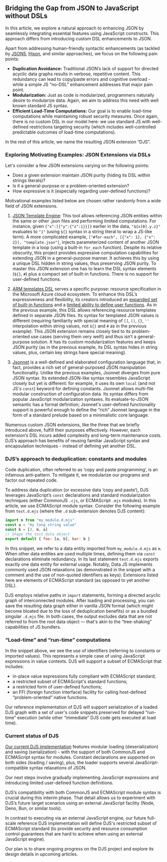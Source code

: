 ## Bridging the Gap from JSON to JavaScript without DSLs

In this article, we explore a natural approach to enhancing JSON by seamlessly integrating essential
features using JavaScript constructs. This approach differs from introducing custom DSL enhancements to JSON.

Apart from addressing human-friendly syntactic enhancements (as tackled by [JSON5](https://json5.org/),
[Hjson](https://github.com/hjson/hjson-js), and similar approaches), we focus on the following pain points:

- **Duplication Avoidance:** Traditional JSON’s lack of support for directed acyclic data graphs results in verbose, repetitive
    content. This redundancy can lead to copy/paste errors and cognitive overload - while a simple JS
    “no-DSL” enhancement addresses that major pain point.
- **Modularization:** Just as code is modularized, programmers naturally desire to modularize data. Again, we aim to address
    this need with well known standard JS syntax.
- **Efficient Load-Time Computations:** Our goal is to enable load-time computations while maintaining robust security measures. Once again,
    there is no custom DSL in our model here: we use standard JS with well-defined restrictions targeting
    security (which includes well-controlled predictable outcomes of load-time computations).

In the rest of this article, we name the resulting JSON extension “DJS”.

### Exploring Motivating Examples: JSON Extensions via DSLs

Let's consider a few JSON extensions varying on the following points:
- Does a given extension maintain JSON purity (hiding its DSL within strings literals)?
- Is it a general-purpose or a problem-oriented extension?
- How expressive is it (especially regarding user-defined functions)?

Motivational examples listed below are chosen rather randomly from a wide field of JSON extensions.

1. [JSON Template Engine](https://github.com/vmware-archive/json-template-engine/blob/master/templating/README.md):
This tool allows referencing JSON entities within the same or other .json files and
performing limited computations. For instance, given `{"x":[{"y":{"z":1}}]}` earlier in
the data, `"${x[0].y.z}"` evaluates to `"1"` (using `${}` syntax in a string literal to wrap
a JS-like term). A more complicated example, `["#for-each", [{"x": 1}, {"x": 2}], "template.json"]`, injects
parameterized content of another JSON template in a loop (using a built-in `for_each` function).
Despite its relative obscurity, this project provides expressive computation capabilities for
extending JSON in a general-purpose manner. It achieves this by using a unique DSL hidden in string
values, thus preserving JSON purity. To master this JSON extension one has to learn
the DSL syntax elements (`${}`, `#`) plus a compact set of built-in functions. There is no
support for user-defined functions.

2. [ARM templates DSL](https://learn.microsoft.com/en-us/azure/azure-resource-manager/templates/syntax)
serves a specific purpose: resource specification in the Microsoft Azure cloud
ecosystem. To enhance this DSL’s expressiveness and flexibility, its creators
introduced an
[expanded set of built-in functions](https://learn.microsoft.com/en-us/azure/azure-resource-manager/templates/template-functions)
and a [limited ability to define user functions](https://learn.microsoft.com/en-us/azure/azure-resource-manager/templates/syntax#functions).
As in the previous example, this DSL allows referencing resource templates defined
in separate JSON files. Its syntax for templated JSON values is different (requiring
familiarity with special meaning of  `[]`, `()`, `{}`, `''` interpolation within string values, not
`${}` and `#` as in the previous example). This JSON extension remains closely tied to its
problem-oriented use cases (serving them very well!) and thus isn’t a general-purpose
solution. It has its custom modularization features and keeps JSON purity (as in the previous
example, its DSL syntax hides in string values, plus, certain key strings have special meaning).


3. [Jsonnet](https://jsonnet.org/) is a well-defined and elaborated configuration language
that, in fact, provides a rich set of general-purposed JSON manipulation functionality.
Unlike the previous examples, Jsonnet diverges from pure JSON syntax. Its extended
JSON-like syntax resembles JavaScript closely but yet is different: for example, it uses its own
`local` (and not JS's `const`) keyword for defining constants. Jsonnet allows multi-file modular
construction of configuration data. Its syntax differs from popular JavaScript modularization
syntaxes. Its evaluate-to-JSON semantic has a formal definition; Jsonnet's user-defined
functionality support is powerful enough to define the “rich” Jsonnet language in the form
of a standard prelude based on a minimalistic core language.

Numerous custom JSON extensions, like the three that we briefly introduced above,
fulfill their purposes effectively. However, each extension’s DSL incurs added complexity
and long-term maintenance costs. DJS’s approach has benefits of reusing familiar
JavaScript syntax and encapsulation techniques - instead of defining yet another DSL.

### DJS’s approach to deduplication: constants and modules

Code duplication, often referred to as ‘copy and paste programming’, is an infamous
anti-pattern. To mitigate it, we modularize our programs and factor out repeated code.

To address data duplication (or excessive data ‘copy and paste’), DJS leverages JavaScript’s
`const` declarations and standard modularization techniques (either CommonJS `.cjs`, or ECMAScript
`.mjs` modules). In this article, we use ECMAScript module syntax. Consider the following example
from `test.d.mjs` (where the `.d` sub-extension denotes DJS content):

```js
import m from "my_module.d.mjs"
const a = "my long string value"
const b = [3, m, a]
// Shape the test data object
export default { foo: [a, b], bar: b }
```

In this snippet, we refer to a data entity imported from `my_module.d.mjs` as `m`.
When other data entities are used multiple times, defining them via `const`
declarations eliminate redundancy. In its last statement `test.d.mjs` exports exactly one data
entity for external usage. Notably, Data JS implements commonly used JSON relaxations (as
demonstrated in the snippet with a comment and the use of non-quoted identifiers as keys).
Extensions listed here are elements of ECMAScript standard (as opposed to yet another DSL).

DJS employs relative paths in `import` statements, forming a directed acyclic graph
of interconnected modules. After loading and processing, you can save the resulting data graph
either in vanilla JSON format (which might become bloated due to the loss of deduplication benefits)
or as a bundled singular `.d.mjs` file. In both cases, the output excludes
data that are not referred to from the root data object — that's akin to the “tree-shaking”
capabilities of JS bundlers.

### “Load-time” and “run-time” computations

In the snippet above, we see the use of identifiers (referring to constants or imported values).
This represents a simple case of using JavaScript expressions in value contexts. DJS will support
a subset of ECMAScript that includes:
- in-place value expressions fully compliant with ECMAScript standard;
- a restricted subset of ECMAScript's standard functions;
- a restricted form of user-defined functions;
- an FFI (foreign function interface) facility for calling host-defined “problem-oriented” native
functions.

Our reference implementation of DJS will support serialization of a loaded DJS graph
with a set of user's code snippets preserved for delayed “run-time” execution (while other
“immediate” DJS code gets executed at load time).

### Current status of DJS

[Our current DJS implementation](https://github.com/functionalscript/nanvm) features modular loading (deserialization) and saving
(serialization) - with the support of both CommonJS and ECMAScript syntax for
modules. Constant declarations are supported on both sides (loading / saving),
plus, the loader supports several JavaScript-compatible syntax relaxations of JSON.

Our next steps involve gradually implementing JavaScript expressions and introducing limited
user-defined function definitions.

DJS’s compatibility with both CommonJS and ECMAScript module syntax is crucial during this
interim phase. That detail allows us to experiment with DJS’s future target scenarios using
an external JavaScript facility (Node, Deno, Bun, or similar tools).

In contrast to executing via an external JavaScript engine, our future full-scale
reference DJS implementation will define DJS's restricted subset of ECMAScript standard
(to provide security and resource consumption control guarantees that are hard to achieve when
using an external JavaScript engine).

Our plan is to share ongoing progress on the DJS project and explore its design details in
upcoming articles.
